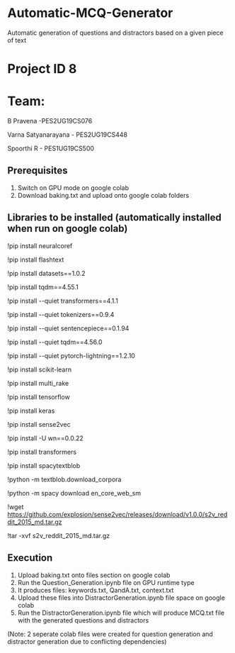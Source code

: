# Automatic-MCQ-Generator
Automatic generation of questions and distractors based on a given piece of text

# Project ID 8

# Team:
B Pravena -PES2UG19CS076

Varna Satyanarayana - PES2UG19CS448

Spoorthi R - PES1UG19CS500

## Prerequisites
1. Switch on GPU mode on google colab
2. Download baking.txt and upload onto google colab folders

## Libraries to be installed (automatically installed when run on google colab)
!pip install neuralcoref

!pip install flashtext

!pip install datasets==1.0.2

!pip install tqdm==4.55.1

!pip install --quiet transformers==4.1.1

!pip install --quiet tokenizers==0.9.4 

!pip install --quiet sentencepiece==0.1.94

!pip install --quiet tqdm==4.56.0

!pip install --quiet pytorch-lightning==1.2.10

!pip install scikit-learn

!pip install multi_rake

!pip install tensorflow

!pip install keras

!pip install sense2vec

!pip install -U wn==0.0.22

!pip install transformers

!pip install spacytextblob

!python -m textblob.download_corpora

!python -m spacy download en_core_web_sm

!wget https://github.com/explosion/sense2vec/releases/download/v1.0.0/s2v_reddit_2015_md.tar.gz

!tar -xvf s2v_reddit_2015_md.tar.gz

## Execution
1. Upload baking.txt onto files section on google colab
2. Run the Question_Generation.ipynb file on GPU runtime type
3. It produces files: keywords.txt, QandA.txt, context.txt
4. Upload these files into DistractorGeneration.ipynb file space on google colab
5. Run the DistractorGeneration.ipynb file which will produce MCQ.txt file with the generated questions and distractors

(Note: 2 seperate colab files were created for question generation and distractor generation due to conflicting dependencies)





